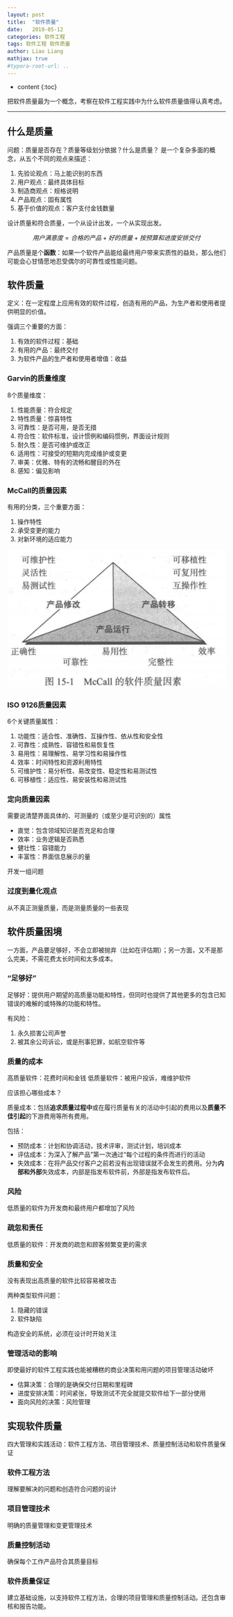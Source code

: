 ```yaml
---
layout: post
title:  "软件质量"
date:   2019-05-12
categories: 软件工程
tags: 软件工程 软件质量
author: Liao Liang
mathjax: true
#typora-root-url: ..
---
```


* content
{:toc}

把软件质量最为一个概念，考察在软件工程实践中为什么软件质量值得认真考虑。

--- --- ---

## 什么是质量

问题：质量是否存在？质量等级划分依据？什么是质量？
是一个复杂多面的概念，从五个不同的观点来描述：

1. 先验论观点：马上能识别的东西
2. 用户观点：最终具体目标
3. 制造商观点：规格说明
4. 产品观点：固有属性
5. 基于价值的观点：客户支付金钱数量

设计质量和符合质量，一个从设计出发，一个从实现出发。

$$
用户满意度=合格的产品+好的质量+按预算和进度安排交付
$$

产品质量是个**函数**：如果一个软件产品能给最终用户带来实质性的益处，那么他们可能会心甘情愿地忍受偶尔的可靠性或性能问题。

## 软件质量

定义：在一定程度上应用有效的软件过程，创造有用的产品，为生产者和使用者提供明显的价值。

强调三个重要的方面：

1. 有效的软件过程：基础
2. 有用的产品：最终交付
3. 为软件产品的生产者和使用者增值：收益

### Garvin的质量维度

8个质量维度：

1. 性能质量：符合规定
2. 特性质量：惊喜特性
3. 可靠性：是否可用，是否无措
4. 符合性：软件标准，设计惯例和编码惯例，界面设计规则
5. 耐久性：是否可维护或改正
6. 适用性：可接受的短期内完成维护或变更
7. 审美：优雅、特有的流畅和醒目的外在
8. 感知：偏见影响

### McCall的质量因素

有用的分类，三个重要方面：

1. 操作特性
2. 承受变更的能力
3. 对新环境的适应能力

![McCall的软件质量因素](/media/imgs/2019-05-12-软件质量/McCall的软件质量因素.jpg)

### ISO 9126质量因素

6个关键质量属性：

1. 功能性：适合性、准确性、互操作性、依从性和安全性
2. 可靠性：成熟性、容错性和易恢复性
3. 易用性：易理解性、易学习性和易操作性
4. 效率：时间特性和资源利用特性
5. 可维护性：易分析性、易改变性、稳定性和易测试性
6. 可移植性：适应性、易安装性和易测试性

### 定向质量因素

需要说清楚界面具体的、可测量的（或至少是可识别的）属性

* 直觉：包含领域知识是否充足和合理
* 效率：业务逻辑是否熟悉
* 健壮性：容错能力
* 丰富性：界面信息展示的量

开发一组问题

### 过度到量化观点

从不真正测量质量，而是测量质量的一些表现

## 软件质量困境

一方面，产品要足够好，不会立即被抛弃（比如在评估期）；另一方面，又不是那么完美，不需花费太长时间和太多成本。

### “足够好”

足够好：提供用户期望的高质量功能和特性，但同时也提供了其他更多的包含已知错误的难解的或特殊的功能和特性。

有风险：

1. 永久损害公司声誉
2. 被其余公司诉讼，或是刑事犯罪，如航空软件等

### 质量的成本

高质量软件：花费时间和金钱
低质量软件：被用户投诉，难维护软件

应该担心哪些成本？

质量成本：包括**追求质量过程中**或在履行质量有关的活动中引起的费用以及**质量不佳引起**的下游费用等所有费用。

包括：

* 预防成本：计划和协调活动，技术评审，测试计划，培训成本
* 评估成本：为深入了解产品”第一次通过“每个过程的条件而进行的活动
* 失效成本：在将产品交付客户之前若没有出现错误就不会发生的费用。分为**内部和外部**失效成本，内部是指发布软件前，外部是指发布软件后。

### 风险

低质量的软件为开发商和最终用户都增加了风险

### 疏忽和责任

低质量的软件：开发商的疏忽和顾客频繁变更的需求

### 质量和安全

没有表现出高质量的软件比较容易被攻击

两种类型软件问题：

1. 隐藏的错误
2. 软件缺陷

构造安全的系统，必须在设计时开始关注

### 管理活动的影响

即使最好的软件工程实践也能被糟糕的商业决策和用问题的项目管理活动破坏

* 估算决策：合理的是确保交付日期和里程碑
* 进度安排决策：时间紧张，导致测试不完全就提交软件给下一部分使用
* 面向风险的决策：风险管理

## 实现软件质量

四大管理和实践活动：软件工程方法、项目管理技术、质量控制活动和软件质量保证

### 软件工程方法

理解要解决的问题和创造符合问题的设计

### 项目管理技术

明确的质量管理和变更管理技术

### 质量控制活动

确保每个工作产品符合其质量目标

### 软件质量保证

建立基础设施，以支持软件工程方法，合理的项目管理和质量控制活动。还包含审核和报告功能。
